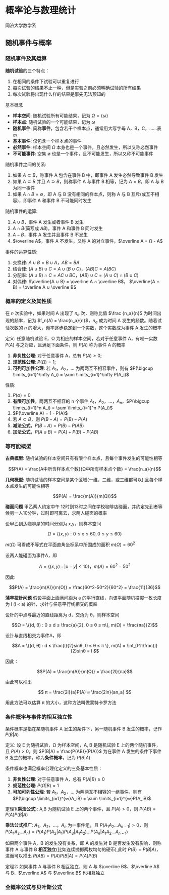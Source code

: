 # 概率论与数理统计

同济大学数学系

## 随机事件与概率

### 随机事件及其运算

**随机试验**的三个特点：

1. 在相同的条件下试验可以重复进行
2. 每次试验的结果不止一种，但是实验之前必须明确试验的所有结果
3. 每次试验将出现什么样的结果是事先无法预知的

基本概念

- **样本空间**: 随机试验所有可能结果，记为 $Ω = \{ ω \}$
- **样本点**: 随机试验的一个可能结果，记为 $ω$
- **随机事件**: 简称**事件**，包含若干个样本点，通常用大写字母 A，B，C，……表示
- **基本事件**: 仅包含一个样本点的事件
- **必然事件**: 样本空间 $Ω$ 本身也是一个事件，且必然发生，所以又称必然事件
- **不可能事件**: 空集 $∅$ 也是一个事件，且不可能发生，所以又称不可能事件

随机事件之间的关系:

1. 如果 $A ⊂ B$，称事件 A 包含在事件 B 中，即事件 A 发生必然导致事件 B 发生
2. 如果 $A ⊂ B$ 并且 $A ⊃ B$，则称事件 A 与事件 B 相等，记为 $A = B$，即 A 与 B 为同一事件
3. 如果 $A ∩ B = ∅$，即 A 与 B 没有相同的样本点，则称 A 与 B 互斥(或互不相容)，即事件 A 和事件 B 不可能同时发生

随机事件的运算:

1. $A ∪ B$，事件 A 发生或者事件 B 发生
2. $A ∩ B$(简写成 $AB$)，事件 A 和事件 B 同时发生
3. $A - B$，事件 A 发生并且事件 B 不发生
4. $\overline A$，事件 A 不发生，又称 A 的对立事件，$\overline A = Ω - A$

事件的运算性质:

1. 交换律: $A ∪ B = B ∪ A$，$AB = BA$
2. 结合律: $(A ∪ B) ∪ C = A ∪ (B ∪ C)$，$(AB)C = A(BC)$
3. 分配率: $(A ∪ B) ∩ C = AC ∪ BC$，$(AB) ∪ C = (A ∪ C) ∩ (B ∪ C)$
4. 对偶律: $\overline{A ∪ B} = \overline A ∩ \overline B$， $\overline{A ∩ B} = \overline A ∪ \overline B$

### 概率的定义及其性质

在 $n$ 次实验中，如果时间 A 出现了 $n_a$ 次，则称比值 $\frac {n_a}{n}$ 为时间出现的频率，记为 $f_n(A) = \frac{n_a}{n}$，$n_a$ 成为时间 A 发生的频数。随着试验次数的 $n$ 的增大，频率逐步稳定到一个实数，这个实数成为事件 A 发生的概率

定义: 任意随机试验 E，Ω 为相应的样本空间，若对于任意事件 A，有唯一实数 $P(A)$ 与之对应，且满足下面条件，则 $P(A)$ 称为事件 A 的概率

1. **非负性公理**: 对于任意事件 A，总有 $P(A) ≥ 0$;
2. **规范性公理**: $P(Ω) = 1$;
3. **可列可加性公理**: 若 $A_1，A_2，...$ 为两两互不相容事件，则有 $P(\bigcup \limits_{i=1}^\infty A_i) = \sum \limits_{i=1}^\infty P(A_i)$

性质:

1. $P(∅) = 0$
2. **有限可加性**，两两互不相容的 n 个事件 $A_1，A_2，...，A_n$，$P(\bigcup \limits_{i=1}^n A_i) = \sum \limits_{i=1}^n P(A_i)$
3. $P(\overline A) = 1 - P(A)$
4. 若 $A ⊂ B$，则 $P(B - A) = P(B) - P(A)$
5. **减法公式**，$P(B - A) = P(B) - P(AB)$
6. **加法公式**，$P(A ∪ B) = P(A) + P(B) - P(AB)$

### 等可能概型

**古典概型**: 随机试验的样本空间只有有限个样本点，且每个事件发生的可能性相等

$$P(A) = \frac{A中所含样本点个数}{Ω中所有样本点个数} = \frac{n_a}{n}$$

**几何概型**: 随机试验的样本空间是某个区域(一维，二维，或三维都可以),且每个样本点发生的可能性相等

$$P(A) = \frac{m(A)}{m(Ω)}$$

**碰面问题** 甲乙两人约定中午 12时到13时之间在学校咖啡店碰面，并约定先到者等候另一人10分钟，过时即可离去，求两人碰面的概率

设甲乙到达咖啡屋的时间分别为 x,y，则样本空间

$$Ω = \{(x,y) : 0 ≤ x ≤ 60, 0 ≤ y ≤ 60\}$$

$m(Ω)$ 可看成不等式在平面直角坐标系中所围成的面积 $m(Ω) = 60^2$

设两人能碰面为事件A，即

$$A = \{(x,y) : |x - y| < 10\}，m(A) = 60^2 - 50^2$$

因此:

$$P(A) = \frac{m(A)}{m(Ω)} = \frac{60^2-50^2}{60^2} = \frac{11}{36}$$

**蒲丰投针问题** 假设平面上画满间距为 a 的平行直线，向该平面随机投掷一枚长度为 l (l < a) 的针，求针与任意平行线相交的概率

设针的中点与最近的直线距离为 d，交角为 θ，则样本空间

$$Ω = \{(d, θ) : 0 ≤ d ≤ \frac{a}{2}, 0 ≤ θ ≤ π\}, m(Ω) = \frac{πa}{2}$$

设针与直线相交为事件A，即

$$A = \{(d, θ) : d ≤ \frac{l}{2}sinθ, 0 ≤ θ ≤ π \}, m(A) = \int_0^π\frac{l}{2}sinθ = l $$

因此：

$$P(A) = \frac{m(A)}{m(Ω)} = \frac{2l}{πa}$$

由此可以推出

$$ π = \frac{2l}{a}P(A) ≈ \frac{2ln}{an_a} $$

用此方法可以估算 π 的大小，这种方法叫做蒙特卡罗方法

### 条件概率与事件的相互独立性

条件概率是指在某随机事件 A 发生的条件下，另一随机事件 B 发生的概率，记作 $P(B|A)$

定义: 设 E 为随机试验，Ω 为样本空间，A, B 是随机试验 E 上的两个随机事件，且 $P(A) > 0$，则 $P(B|A) = \frac{P(AB)}{P(A)}$ 为在事件 A 发生的条件下事件 B 发生的概率，称为**条件概率**，记为 $P(B|A)$

条件概率也满足概率公理化定义的三条基本性质：

1. **非负性公理**: 对于任意事件 A，总有 $P(A|B) ≥ 0$
2. **规范性公理**: $P(Ω|B) = 1$
3. **可加可列性公理**: 若 $A_1，A_2，...$ 为两两互不相容的一组事件，则有 $P(\bigcup \limits_{i=1}^{∞}A_iB) = \sum \limits_{i=1}^{∞}P(A_iB)$

定理1(**乘法公式**): A,B 为随机试验 E 上的两个事件，且 $P(A) > 0$，则 $P(AB) = P(A)P(B|A)$

**乘法公式推广**: $A_1，A_2，...，A_n$ 为一事件组，且 $P(A_1A_2...A_{n-1}) > 0$，则 $P(A_1A_2...A_n) = P(A_1)P(A_2|A_1)P(A_3|A_1A_2)...P(A_n|A_1A_2...A_{n-1})$

如果两个事件 A，B 的发生没有关系，即 A 的发生对 B 是否发生没有影响，则称事件 A 与事件 B **相互独立**(比如连续抛掷两枚均匀的硬币),此时 $P(B) = P(B|A)$，进而可以推出 $P(AB) = P(A)P(B|A) = P(A)P(B)$

定理2: 如果事件 A 与事件 B 相互独立，则 A 与 $\overline B$、$\overline A$ 与 B，$\overline A$ 与 $\overline B$ 也相互独立

### 全概率公式与贝叶斯公式